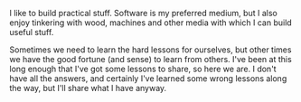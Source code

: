 I like to build practical stuff. Software is my preferred medium, but I also enjoy tinkering with wood, machines and other media with which I can build useful stuff.

Sometimes we need to learn the hard lessons for ourselves, but other times we have the good fortune (and sense) to learn from others. I've been at this long enough that I've got some lessons to share, so here we are. I don't have all the answers, and certainly I've learned some wrong lessons along the way, but I'll share what I have anyway.